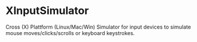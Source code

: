 XInputSimulator
===============

Cross (X) Plattform (Linux/Mac/Win) Simulator for input devices to simulate mouse moves/clicks/scrolls or keyboard keystrokes.
